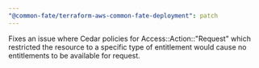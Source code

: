 ```yaml
---
"@common-fate/terraform-aws-common-fate-deployment": patch
---
```


Fixes an issue where Cedar policies for Access::Action::"Request" which restricted the resource to a specific type of entitlement would cause no entitlements to be available for request.
